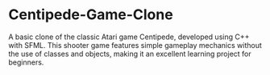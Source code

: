 # Centipede-Game-Clone
A basic clone of the classic Atari game Centipede, developed using C++ with SFML. This shooter game features simple gameplay mechanics without the use of classes and objects, making it an excellent learning project for beginners.

